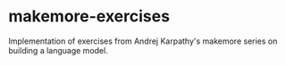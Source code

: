 # makemore-exercises
Implementation of exercises from Andrej Karpathy's makemore series on building a language model.
